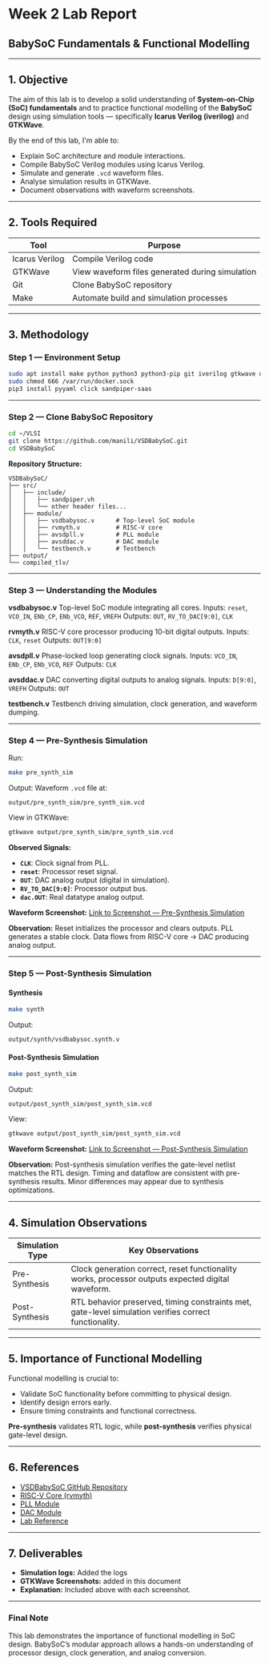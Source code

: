 

# **Week 2 Lab Report**

## **BabySoC Fundamentals & Functional Modelling**

---

## **1. Objective**

The aim of this lab is to develop a solid understanding of **System-on-Chip (SoC) fundamentals** and to practice functional modelling of the **BabySoC** design using simulation tools — specifically **Icarus Verilog (iverilog)** and **GTKWave**.

By the end of this lab, I'm able to:

* Explain SoC architecture and module interactions.
* Compile BabySoC Verilog modules using Icarus Verilog.
* Simulate and generate `.vcd` waveform files.
* Analyse simulation results in GTKWave.
* Document observations with waveform screenshots.

---

## **2. Tools Required**

| Tool           | Purpose                                         |
| -------------- | ----------------------------------------------- |
| Icarus Verilog | Compile Verilog code                            |
| GTKWave        | View waveform files generated during simulation |
| Git            | Clone BabySoC repository                        |
| Make           | Automate build and simulation processes         |

---

## **3. Methodology**

### **Step 1 — Environment Setup**

```bash
sudo apt install make python python3 python3-pip git iverilog gtkwave docker.io
sudo chmod 666 /var/run/docker.sock
pip3 install pyyaml click sandpiper-saas
```

---

### **Step 2 — Clone BabySoC Repository**

```bash
cd ~/VLSI
git clone https://github.com/manili/VSDBabySoC.git
cd VSDBabySoC
```

**Repository Structure:**

```
VSDBabySoC/
├── src/
│   ├── include/
│   │   ├── sandpiper.vh
│   │   └── other header files...
│   ├── module/
│   │   ├── vsdbabysoc.v      # Top-level SoC module
│   │   ├── rvmyth.v          # RISC-V core
│   │   ├── avsdpll.v         # PLL module
│   │   ├── avsddac.v         # DAC module
│   │   └── testbench.v       # Testbench
├── output/
└── compiled_tlv/
```

---

### **Step 3 — Understanding the Modules**

**vsdbabysoc.v**
Top-level SoC module integrating all cores.
Inputs: `reset`, `VCO_IN`, `ENb_CP`, `ENb_VCO`, `REF`, `VREFH`
Outputs: `OUT`, `RV_TO_DAC[9:0]`, `CLK`

**rvmyth.v**
RISC-V core processor producing 10-bit digital outputs.
Inputs: `CLK`, `reset`
Outputs: `OUT[9:0]`

**avsdpll.v**
Phase-locked loop generating clock signals.
Inputs: `VCO_IN`, `ENb_CP`, `ENb_VCO`, `REF`
Outputs: `CLK`

**avsddac.v**
DAC converting digital outputs to analog signals.
Inputs: `D[9:0]`, `VREFH`
Outputs: `OUT`

**testbench.v**
Testbench driving simulation, clock generation, and waveform dumping.

---

### **Step 4 — Pre-Synthesis Simulation**

Run:

```bash
make pre_synth_sim
```

Output:
Waveform `.vcd` file at:

```
output/pre_synth_sim/pre_synth_sim.vcd
```

View in GTKWave:

```bash
gtkwave output/pre_synth_sim/pre_synth_sim.vcd
```

**Observed Signals:**

* **`CLK`**: Clock signal from PLL.
* **`reset`**: Processor reset signal.
* **`OUT`**: DAC analog output (digital in simulation).
* **`RV_TO_DAC[9:0]`**: Processor output bus.
* **`dac.OUT`**: Real datatype analog output.

**Waveform Screenshot:**
[Link to Screenshot — Pre-Synthesis Simulation](pre.png)

**Observation:**
Reset initializes the processor and clears outputs. PLL generates a stable clock. Data flows from RISC-V core → DAC producing analog output.

---

### **Step 5 — Post-Synthesis Simulation**

#### **Synthesis**

```bash
make synth
```

Output:

```
output/synth/vsdbabysoc.synth.v
```

#### **Post-Synthesis Simulation**

```bash
make post_synth_sim
```

Output:

```
output/post_synth_sim/post_synth_sim.vcd
```

View:

```bash
gtkwave output/post_synth_sim/post_synth_sim.vcd
```

**Waveform Screenshot:**
[Link to Screenshot — Post-Synthesis Simulation](post.png)

**Observation:**
Post-synthesis simulation verifies the gate-level netlist matches the RTL design. Timing and dataflow are consistent with pre-synthesis results. Minor differences may appear due to synthesis optimizations.

---

## **4. Simulation Observations**

| Simulation Type | Key Observations                                                                                      |
| --------------- | ----------------------------------------------------------------------------------------------------- |
| Pre-Synthesis   | Clock generation correct, reset functionality works, processor outputs expected digital waveform.     |
| Post-Synthesis  | RTL behavior preserved, timing constraints met, gate-level simulation verifies correct functionality. |

---

## **5. Importance of Functional Modelling**

Functional modelling is crucial to:

* Validate SoC functionality before committing to physical design.
* Identify design errors early.
* Ensure timing constraints and functional correctness.

**Pre-synthesis** validates RTL logic, while **post-synthesis** verifies physical gate-level design.

---

## **6. References**

* [VSDBabySoC GitHub Repository](https://github.com/manili/VSDBabySoC.git)
* [RISC-V Core (rvmyth)](https://github.com/kunalg123/rvmyth/)
* [PLL Module](https://github.com/lakshmi-sathi/avsdpll_1v8.git)
* [DAC Module](https://github.com/vsdip/rvmyth_avsddac_interface.git)
* [Lab Reference](https://github.com/hemanthkumardm/SFAL-VSD-SoC/Journey/tree/main/12.%20VSDBabySoC%20Project)

---

## **7. Deliverables**

* **Simulation logs:** Added the logs
* **GTKWave Screenshots:** added in this document
* **Explanation:** Included above with each screenshot.

---

### **Final Note**

This lab demonstrates the importance of functional modelling in SoC design. BabySoC’s modular approach allows a hands-on understanding of processor design, clock generation, and analog conversion.


